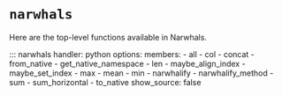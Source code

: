 # `narwhals`

Here are the top-level functions available in Narwhals.

::: narwhals
    handler: python
    options:
      members:
        - all
        - col
        - concat
        - from_native
        - get_native_namespace
        - len
        - maybe_align_index
        - maybe_set_index
        - max
        - mean
        - min
        - narwhalify
        - narwhalify_method
        - sum
        - sum_horizontal
        - to_native
      show_source: false
